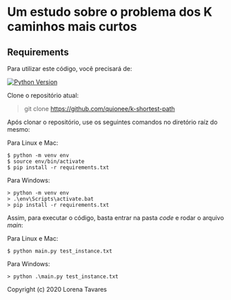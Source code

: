 # Um estudo sobre o problema dos K caminhos mais curtos

## Requirements
Para utilizar este código, você precisará de:   

[![Python Version](https://img.shields.io/badge/python-3.6.9-green)](https://www.python.org/downloads/release/python-369/)

Clone o repositório atual: 
> git clone https://github.com/quionee/k-shortest-path

Após clonar o repositório, use os seguintes comandos no diretório raíz do mesmo:

Para Linux e Mac:
```
$ python -m venv env
$ source env/bin/activate
$ pip install -r requirements.txt
```

Para Windows:
```
> python -m venv env
> .\env\Scripts\activate.bat
> pip install -r requirements.txt
```

Assim, para executar o código, basta entrar na pasta *code* e rodar o arquivo *main*:

Para Linux e Mac:
```
$ python main.py test_instance.txt
```

Para Windows:
```
> python .\main.py test_instance.txt
```

Copyright (c) 2020 Lorena Tavares
